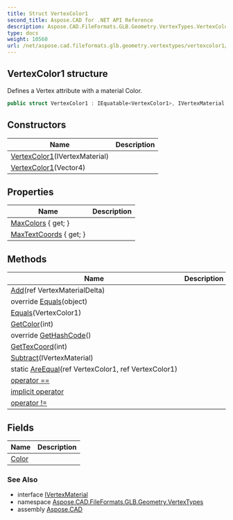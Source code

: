 ```yaml
---
title: Struct VertexColor1
second_title: Aspose.CAD for .NET API Reference
description: Aspose.CAD.FileFormats.GLB.Geometry.VertexTypes.VertexColor1 struct. Defines a Vertex attribute with a material Color
type: docs
weight: 10560
url: /net/aspose.cad.fileformats.glb.geometry.vertextypes/vertexcolor1/
---
```

## VertexColor1 structure

Defines a Vertex attribute with a material Color.

```csharp
public struct VertexColor1 : IEquatable<VertexColor1>, IVertexMaterial
```

## Constructors

| Name | Description |
| --- | --- |
| [VertexColor1](vertexcolor1/#constructor)(IVertexMaterial) |  |
| [VertexColor1](vertexcolor1/#constructor_1)(Vector4) |  |

## Properties

| Name | Description |
| --- | --- |
| [MaxColors](../../aspose.cad.fileformats.glb.geometry.vertextypes/vertexcolor1/maxcolors/) { get; } |  |
| [MaxTextCoords](../../aspose.cad.fileformats.glb.geometry.vertextypes/vertexcolor1/maxtextcoords/) { get; } |  |

## Methods

| Name | Description |
| --- | --- |
| [Add](../../aspose.cad.fileformats.glb.geometry.vertextypes/vertexcolor1/add/)(ref VertexMaterialDelta) |  |
| override [Equals](../../aspose.cad.fileformats.glb.geometry.vertextypes/vertexcolor1/equals/#equals_1)(object) |  |
| [Equals](../../aspose.cad.fileformats.glb.geometry.vertextypes/vertexcolor1/equals/#equals)(VertexColor1) |  |
| [GetColor](../../aspose.cad.fileformats.glb.geometry.vertextypes/vertexcolor1/getcolor/)(int) |  |
| override [GetHashCode](../../aspose.cad.fileformats.glb.geometry.vertextypes/vertexcolor1/gethashcode/)() |  |
| [GetTexCoord](../../aspose.cad.fileformats.glb.geometry.vertextypes/vertexcolor1/gettexcoord/)(int) |  |
| [Subtract](../../aspose.cad.fileformats.glb.geometry.vertextypes/vertexcolor1/subtract/)(IVertexMaterial) |  |
| static [AreEqual](../../aspose.cad.fileformats.glb.geometry.vertextypes/vertexcolor1/areequal/)(ref VertexColor1, ref VertexColor1) |  |
| [operator ==](../../aspose.cad.fileformats.glb.geometry.vertextypes/vertexcolor1/op_equality/) |  |
| [implicit operator](../../aspose.cad.fileformats.glb.geometry.vertextypes/vertexcolor1/op_implicit/) |  |
| [operator !=](../../aspose.cad.fileformats.glb.geometry.vertextypes/vertexcolor1/op_inequality/) |  |

## Fields

| Name | Description |
| --- | --- |
| [Color](../../aspose.cad.fileformats.glb.geometry.vertextypes/vertexcolor1/color/) |  |

### See Also

* interface [IVertexMaterial](../ivertexmaterial/)
* namespace [Aspose.CAD.FileFormats.GLB.Geometry.VertexTypes](../../aspose.cad.fileformats.glb.geometry.vertextypes/)
* assembly [Aspose.CAD](../../)


